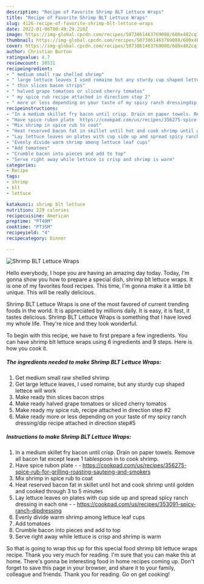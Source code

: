 ```yaml
---
description: "Recipe of Favorite Shrimp BLT Lettuce Wraps"
title: "Recipe of Favorite Shrimp BLT Lettuce Wraps"
slug: 4126-recipe-of-favorite-shrimp-blt-lettuce-wraps
date: 2022-01-06T00:49:29.210Z
image: https://img-global.cpcdn.com/recipes/5073861463769088/680x482cq70/shrimp-blt-lettuce-wraps-recipe-main-photo.jpg
thumbnail: https://img-global.cpcdn.com/recipes/5073861463769088/680x482cq70/shrimp-blt-lettuce-wraps-recipe-main-photo.jpg
cover: https://img-global.cpcdn.com/recipes/5073861463769088/680x482cq70/shrimp-blt-lettuce-wraps-recipe-main-photo.jpg
author: Christian Burton
ratingvalue: 4.7
reviewcount: 30531
recipeingredient:
- " medium small raw shelled shrimp"
- " large lettuce leaves I used romaine but any sturdy cup shaped lettece will work"
- " thin slices bacon strips"
- " halved grape tomatoes or sliced cherry tomatos"
- " my spice rub recipe attached in direction step 2"
- " more or less depending on your taste of my spicy ranch dressingdip recipe attached in direction step5"
recipeinstructions:
- "In a medium skillet fry bacon until crisp. Drain on paper towels. Remove all bacon fat except leave 1 tablespoon in to cook shrimp."
- "Have spice rubon plate  https://cookpad.com/us/recipes/356275-spice-rub-for-grilling-roasting-sauteing-and-smokers"
- "Mix shrimp in spice rub to coat"
- "Heat reserved bacon fat in skillet until hot and cook shrimp until golden and cooked through  3 to 5 minutes"
- "Lay lettuce leaves on plates with cup side up and spread spicy ranch dressing in each one  https://cookpad.com/us/recipes/353091-spicy-ranch-dipdressing"
- "Evenly divide warm shrimp among lettuce leaf cups"
- "Add tomatoes"
- "Crumble bacon into pieces and add to top"
- "Serve right away while lettuce is crisp and shrimp is warm"
categories:
- Recipe
tags:
- shrimp
- blt
- lettuce

katakunci: shrimp blt lettuce 
nutrition: 229 calories
recipecuisine: American
preptime: "PT40M"
cooktime: "PT35M"
recipeyield: "4"
recipecategory: Dinner

---
```



![Shrimp BLT Lettuce Wraps](https://img-global.cpcdn.com/recipes/5073861463769088/680x482cq70/shrimp-blt-lettuce-wraps-recipe-main-photo.jpg)

Hello everybody, I hope you are having an amazing day today. Today, I'm gonna show you how to prepare a special dish, shrimp blt lettuce wraps. It is one of my favorites food recipes. This time, I'm gonna make it a little bit unique. This will be really delicious.



Shrimp BLT Lettuce Wraps is one of the most favored of current trending foods in the world. It is appreciated by millions daily. It is easy, it is fast, it tastes delicious. Shrimp BLT Lettuce Wraps is something that I have loved my whole life. They're nice and they look wonderful.


To begin with this recipe, we have to first prepare a few ingredients. You can have shrimp blt lettuce wraps using 6 ingredients and 9 steps. Here is how you cook it.

<!--inarticleads1-->

##### The ingredients needed to make Shrimp BLT Lettuce Wraps:

1. Get  medium small raw shelled shrimp
1. Get  large lettuce leaves, I used romaine, but any sturdy cup shaped lettece will work
1. Make ready  thin slices bacon strips
1. Make ready  halved grape tomatoes or sliced cherry tomatos
1. Make ready  my spice rub, recipe attached in direction step #2
1. Make ready  more or less depending on your taste of my spicy ranch dressing/dip recipe attached in direction step#5




<!--inarticleads2-->

##### Instructions to make Shrimp BLT Lettuce Wraps:

1. In a medium skillet fry bacon until crisp. Drain on paper towels. Remove all bacon fat except leave 1 tablespoon in to cook shrimp.
1. Have spice rubon plate -  - https://cookpad.com/us/recipes/356275-spice-rub-for-grilling-roasting-sauteing-and-smokers
1. Mix shrimp in spice rub to coat
1. Heat reserved bacon fat in skillet until hot and cook shrimp until golden and cooked through  3 to 5 minutes
1. Lay lettuce leaves on plates with cup side up and spread spicy ranch dressing in each one -  - https://cookpad.com/us/recipes/353091-spicy-ranch-dipdressing
1. Evenly divide warm shrimp among lettuce leaf cups
1. Add tomatoes
1. Crumble bacon into pieces and add to top
1. Serve right away while lettuce is crisp and shrimp is warm




So that is going to wrap this up for this special food shrimp blt lettuce wraps recipe. Thank you very much for reading. I'm sure that you can make this at home. There's gonna be interesting food in home recipes coming up. Don't forget to save this page in your browser, and share it to your family, colleague and friends. Thank you for reading. Go on get cooking!

